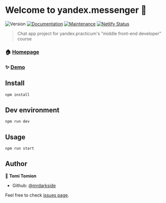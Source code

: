 # Welcome to yandex.messenger 👋

![Version](https://img.shields.io/badge/version-0.1.0-blue.svg?cacheSeconds=2592000)
[![Documentation](https://img.shields.io/badge/documentation-yes-brightgreen.svg)](https://github.com/mrdarkside/middle.messenger.praktikum.yandex#readme)
[![Maintenance](https://img.shields.io/badge/Maintained%3F-yes-green.svg)](https://github.com/mrdarkside/middle.messenger.praktikum.yandex/graphs/commit-activity)
[![Netlify Status](https://api.netlify.com/api/v1/badges/dc9dd387-e620-49f2-890d-f6c24ce2acf8/deploy-status)](https://app.netlify.com/sites/enchanting-mermaid-704166/deploys?branch=deploy)

> Chat app project for yandex.practicum's &#34;middle front-end developer&#34; course

### 🏠 [Homepage](https://github.com/mrdarkside/middle.messenger.praktikum.yandex#readme)

### ✨ [Demo](https://enchanting-mermaid-704166.netlify.app/)

## Install

```sh
npm install
```

## Dev environment

```sh
npm run dev
```

## Usage

```sh
npm run start
```

## Author

👤 **Tomi Tomion**

- Github: [@mrdarkside](https://github.com/mrdarkside)

Feel free to check [issues page](https://github.com/mrdarkside/middle.messenger.praktikum.yandex/issues).
